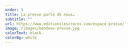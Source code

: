 ```yaml
---
order: 5
title: La presse parle de nous…
subtitle: ""
url: https://www.editionslescrocos.com/espace-presse/
image: /images/bandeau-presse.jpg
colorText: black
colorBg: white
---
```

